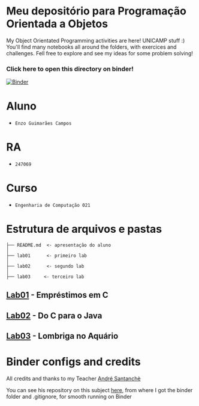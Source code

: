 # Meu depositório para Programação Orientada a Objetos
My Object Orientated Programming activities are here! UNICAMP stuff :)
You'll find many notebooks all around the folders, with exercices and challenges.
Fell free to explore and see my ideas for some problem solving!

### Click here to open this directory on binder!
[![Binder](https://mybinder.org/badge_logo.svg)](https://mybinder.org/v2/gh/NuitJack/POOstuff_247069/HEAD)

# Aluno
* `Enzo Guimarães Campos`

# RA
* `247069`

# Curso
* `Engenharia de Computação 021`

# Estrutura de arquivos e pastas
~~~
├── README.md  <- apresentação do aluno
│
├── lab01      <- primeiro lab
│
├── lab02      <- segundo lab
│
├── lab03     <- terceiro lab
~~~

## [Lab01](https://github.com/NuitJack/POOstuff_247069/tree/main/lab01) - Empréstimos em C

## [Lab02](https://github.com/NuitJack/POOstuff_247069/tree/main/lab02) - Do C para o Java

## [Lab03](https://github.com/NuitJack/POOstuff_247069/tree/main/lab03) - Lombriga no Aquário

# Binder configs and credits
All credits and thanks to my Teacher [André Santanchè](https://www.ic.unicamp.br/~santanch/index.html)

You can see his repository on this subject [here](https://github.com/santanche/java2learn), from where I got the binder folder and .gitignore, for smooth running on Binder
